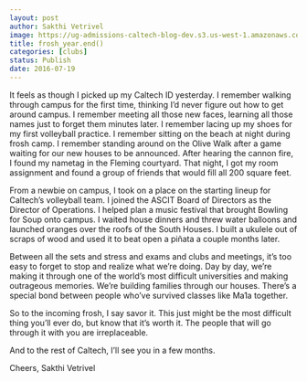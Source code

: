 ```yaml
---
layout: post
author: Sakthi Vetrivel
image: https://ug-admissions-caltech-blog-dev.s3.us-west-1.amazonaws.com/old_pictures/6a01b7c80685b6970b01b7c879a926970b-pi.jpg
title: frosh_year.end()
categories: [clubs]
status: Publish
date: 2016-07-19
---
```


It feels as though I picked up my Caltech ID yesterday. I remember walking through campus for the first time, thinking I’d never figure out how to get around campus. I remember meeting all those new faces, learning all those names just to forget them minutes later. I remember lacing up my shoes for my first volleyball practice. I remember sitting on the beach at night during frosh camp. I remember standing around on the Olive Walk after a game waiting for our new houses to be announced. After hearing the cannon fire, I found my nametag in the Fleming courtyard. That night, I got my room assignment and found a group of friends that would fill all 200 square feet.

From a newbie on campus, I took on a place on the starting lineup for Caltech’s volleyball team. I joined the ASCIT Board of Directors as the Director of Operations. I helped plan a music festival that brought Bowling for Soup onto campus. I waited house dinners and threw water balloons and launched oranges over the roofs of the South Houses. I built a ukulele out of scraps of wood and used it to beat open a piñata a couple months later.

Between all the sets and stress and exams and clubs and meetings, it’s too easy to forget to stop and realize what we’re doing. Day by day, we’re making it through one of the world’s most difficult universities and making outrageous memories. We’re building families through our houses. There’s a special bond between people who’ve survived classes like Ma1a together.

So to the incoming frosh, I say savor it. This just might be the most difficult thing you’ll ever do, but know that it’s worth it. The people that will go through it with you are irreplaceable.

And to the rest of Caltech, I’ll see you in a few months.

Cheers,
Sakthi Vetrivel


